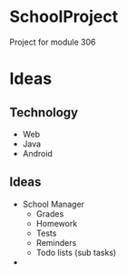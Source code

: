 # SchoolProject
Project for module 306

# Ideas
## Technology
- Web
- Java
- Android

## Ideas
- School Manager
  - Grades
  - Homework
  - Tests
  - Reminders
  - Todo lists (sub tasks)
- 
